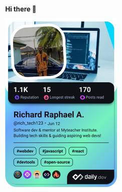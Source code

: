 ## Hi there 👋

<a href="https://app.daily.dev/rich_tech123"><img src="./devcard.png" width="356" alt="Richard Raphael A.'s Dev Card"/></a>
